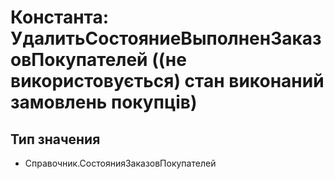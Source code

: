 ﻿# Константа: УдалитьСостояниеВыполненЗаказовПокупателей ((не використовується) стан виконаний замовлень покупців)

## Тип значения

- Справочник.СостоянияЗаказовПокупателей

